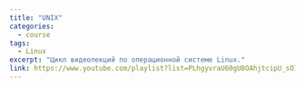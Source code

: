 ```yaml
---
title: "UNIX"
categories:
  - course
tags:
  - Linux
excerpt: "Цикл видеолекций по операционной системе Linux."
link: https://www.youtube.com/playlist?list=PLhgyvraU60gU8OAhjtcipU_sO7UYvkQl9
---
```

